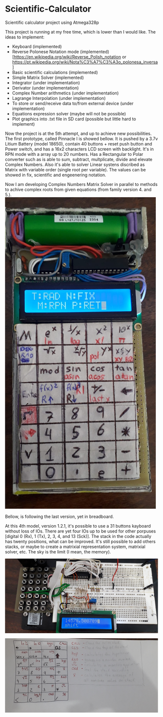 # Scientific-Calculator
Scientific calculator project using Atmega328p

This project is running at my free time, which is lower than I would like. 
The ideas to implement:
* Keyboard (implemented)
* Reverse Polonese Notation mode (implemented) [https://en.wikipedia.org/wiki/Reverse_Polish_notation or https://pt.wikipedia.org/wiki/Nota%C3%A7%C3%A3o_polonesa_inversa]
* Basic scientific calculations (implemented)
* Simple Matrix Solver (implemented)
* Integrator (under implementation)
* Derivator (under implementation)
* Complex Number arithmetics (under implementation)
* Lagrange Interpolation (under implementation)
* To store or send/receive data to/from external device (under implementation)
* Equations expression solver (maybe will not be possible)
* Plot graphics into .txt file in SD card (possible but little hard to implement)

Now the project is at the 5th attempt, and up to achieve new possibilities.
The first prototype, called Pinnacle I is showed bellow.
It is pushed by a 3.7v Litium Battery (model 18650), contain 40 buttons + reset push button and Power switch, and has a 16x2 characters LCD screen with backlight.
It's in RPN mode with a array up to 20 numbers. Has a Rectangular to Polar converter such as is able to sum, subtract, multplicate, divide and elevate Complex Numbers.
Also it's able to solver Linear systens discribed as Matrix with variable order (single root per variable).
The values can be showed in fix, scientific and engeenering notation.

Now I am developing Complex Numbers Matrix Solver in parallel to methods to achive complex roots from given equations (from family version 4. and 5.).
![imagem2](https://github.com/PJbourne/Scientific-Calc-avr/blob/main/WhatsApp%20Image%202023-04-01%20at%2012.48.39.jpeg)


Bellow, is following the last version, yet in breadboard.


At this 4th model, version 1.2.1, it's possible to use a 31 buttons kayboard without loss of IOs. There are yet four IOs up to be used for other porpuses [digital 0 (Rx), 1 (Tx), 2, 3, 4, and 13 (Sck)].
The stack in the code actually has twenty positions, what can be improved.
It's still possible to add others stacks, or maybe to create a matrixial representation system, matrixial solver, etc. The sky is the limit (I mean, the memory).

![imagem2](https://github.com/PJbourne/Scientific-Calc-avr/blob/main/20220701_153534.jpg)

![imagem2](https://github.com/PJbourne/Scientific-Calc-avr/blob/main/20220701_153918.jpg)


